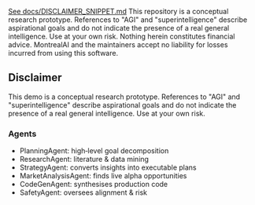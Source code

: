 [See docs/DISCLAIMER_SNIPPET.md](docs/DISCLAIMER_SNIPPET.md)
This repository is a conceptual research prototype. References to "AGI" and "superintelligence" describe aspirational goals and do not indicate the presence of a real general intelligence. Use at your own risk. Nothing herein constitutes financial advice. MontrealAI and the maintainers accept no liability for losses incurred from using this software.

## Disclaimer
This demo is a conceptual research prototype. References to "AGI" and
"superintelligence" describe aspirational goals and do not indicate the presence
of a real general intelligence. Use at your own risk.

### Agents
- PlanningAgent: high‑level goal decomposition
- ResearchAgent: literature & data mining
- StrategyAgent: converts insights into executable plans
- MarketAnalysisAgent: finds live alpha opportunities
- CodeGenAgent: synthesises production code
- SafetyAgent: oversees alignment & risk
